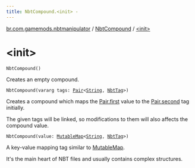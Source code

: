 ```yaml
---
title: NbtCompound.<init> - 
---
```


[br.com.gamemods.nbtmanipulator](../index.html) / [NbtCompound](index.html) / [&lt;init&gt;](./-init-.html)

# &lt;init&gt;

`NbtCompound()`

Creates an empty compound.

`NbtCompound(vararg tags: `[`Pair`](https://kotlinlang.org/api/latest/jvm/stdlib/kotlin/-pair/index.html)`<`[`String`](https://kotlinlang.org/api/latest/jvm/stdlib/kotlin/-string/index.html)`, `[`NbtTag`](../-nbt-tag.html)`>)`

Creates a compound which maps the [Pair.first](https://kotlinlang.org/api/latest/jvm/stdlib/kotlin/-pair/first.html) value to the [Pair.second](https://kotlinlang.org/api/latest/jvm/stdlib/kotlin/-pair/second.html) tag initially.

The given tags will be linked, so modifications to them will also affects the compound value.

`NbtCompound(value: `[`MutableMap`](https://kotlinlang.org/api/latest/jvm/stdlib/kotlin.collections/-mutable-map/index.html)`<`[`String`](https://kotlinlang.org/api/latest/jvm/stdlib/kotlin/-string/index.html)`, `[`NbtTag`](../-nbt-tag.html)`>)`

A key-value mapping tag similar to [MutableMap](https://kotlinlang.org/api/latest/jvm/stdlib/kotlin.collections/-mutable-map/index.html).

It's the main heart of NBT files and usually contains complex structures.

